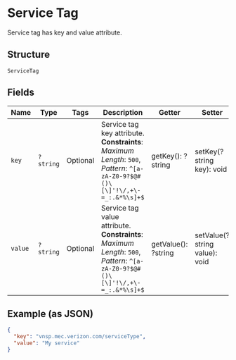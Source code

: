 
# Service Tag

Service tag has key and value attribute.

## Structure

`ServiceTag`

## Fields

| Name | Type | Tags | Description | Getter | Setter |
|  --- | --- | --- | --- | --- | --- |
| `key` | `?string` | Optional | Service tag key attribute.<br>**Constraints**: *Maximum Length*: `500`, *Pattern*: `^[a-zA-Z0-9?$@#()\[\]'!\/,+\-=_:.&*%\s]+$` | getKey(): ?string | setKey(?string key): void |
| `value` | `?string` | Optional | Service tag value attribute.<br>**Constraints**: *Maximum Length*: `500`, *Pattern*: `^[a-zA-Z0-9?$@#()\[\]'!\/,+\-=_:.&*%\s]+$` | getValue(): ?string | setValue(?string value): void |

## Example (as JSON)

```json
{
  "key": "vnsp.mec.verizon.com/serviceType",
  "value": "My service"
}
```

